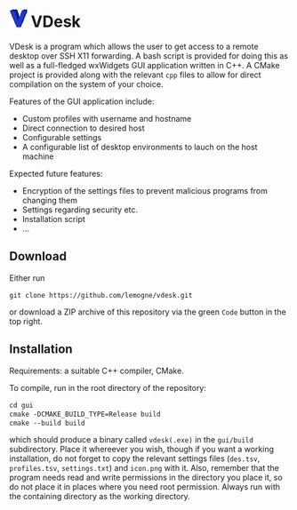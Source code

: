 # ![](gui/icon.png) VDesk

VDesk is a program which allows the user to get access to a remote desktop over SSH X11 forwarding. 
A bash script is provided for doing this as well as a full-fledged wxWidgets GUI application written in C++. 
A CMake project is provided along with the relevant `cpp` files to allow for direct compilation on the system of your choice.

Features of the GUI application include:
- Custom profiles with username and hostname
- Direct connection to desired host
- Configurable settings
- A configurable list of desktop environments to lauch on the host machine

Expected future features:
- Encryption of the settings files to prevent malicious programs from changing them
- Settings regarding security etc.
- Installation script
- ...
## Download
Either run
```
git clone https://github.com/lemogne/vdesk.git
```
or download a ZIP archive of this repository via the green `Code` button in the top right.

## Installation
Requirements: a suitable C++ compiler, CMake.

To compile, run in the root directory of the repository:
```
cd gui
cmake -DCMAKE_BUILD_TYPE=Release build
cmake --build build
```
which should produce a binary called `vdesk(.exe)` in the `gui/build` subdirectory. 
Place it whereever you wish, though if you want a working installation, do not forget to copy the relevant settings files (`des.tsv`, `profiles.tsv`, `settings.txt`) and `icon.png` with it.
Also, remember that the program needs read and write permissions in the directory you place it, so do not place it in places where you need root permission.
Always run with the containing directory as the working directory.

